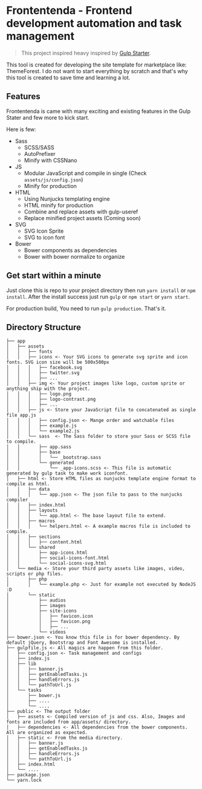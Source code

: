 # Frontentenda - Frontend development automation and task management

> This project inspired heavy inspired by [Gulp Starter](https://github.com/vigetlabs/gulp-starter).

This tool is created for developing the site template for marketplace like: ThemeForest. I do not want to start everything by scratch and that's why this tool is created to save time and learning a lot.

## Features
Frontentenda is came with many exciting and existing features in the Gulp Stater and few more to kick start.

Here is few:

- Sass
	- SCSS/SASS
	- AutoPrefixer
	- Minify with CSSNano
- JS
	- Modular JavaScript and compile in single (Check `assets/js/config.json`)
	- Minify for production
- HTML
	- Using Nunjucks templating engine
	- HTML minify for production
	- Combine and replace assets with gulp-useref
	- Replace minified project assets (Coming soon)
- SVG
	- SVG Icon Sprite
	- SVG to icon font
- Bower
	- Bower components as dependencies
	- Bower with bower normalize to organize

## Get start within a minute
Just clone this is repo to your project directory then run `yarn install` or `npm install`. After the install success just run `gulp` or `npm start` or  `yarn start`.

For production build, You need to run `gulp production`. That's it.

## Directory Structure
```
├── app
│   ├── assets
│   │   ├── fonts
│   │   ├── icons <- Your SVG icons to generate svg sprite and icon fonts. SVG icon size will be 500x500px
│   │   │   ├── facebook.svg
│   │   │   ├── twitter.svg
│   │   │   ├── ...
│   │   ├── img <- Your project images like logo, custom sprite or anything ship with the project.
│   │   │   ├── logo.png
│   │   │   ├── logo-contrast.png
│   │   │   ├── ...
│   │   ├── js <- Store your JavaScript file to concatenated as single file app.js
│   │   │   ├── config.json <- Mange order and watchable files
│   │   │   ├── example.js
│   │   │   └── example2.js
│   │   └── sass  <- The Sass folder to store your Sass or SCSS file to compile.
│   │       ├── app.sass 
│   │       ├── base
│   │       │   └── _bootstrap.sass
│   │       └── generated
│   │           └── _app-icons.scss <- This file is automatic generated by gulp task to make work iconfont.
│   ├── html <- Store HTML files as nunjucks template engine format to compile as html.
│   │   ├── data
│   │   │   └── app.json <- The json file to pass to the nunjucks compiler
│   │   ├── index.html
│   │   ├── layouts
│   │   │   └── app.html <- The base layout file to extend.
│   │   ├── macros
│   │   │   └── helpers.html <- A example macros file is included to compile.
│   │   ├── sections
│   │   │   ├── content.html
│   │   └── shared
│   │       ├── app-icons.html
│   │       ├── social-icons-font.html
│   │       └── social-icons-svg.html
│   └── media <- Store your third party assets like images, video, scripts or php files.
│       ├── php
│       │   └── example.php <- Just for example not executed by NodeJS :D
│       └── static
│           ├── audios
│           ├── images
│           ├── site-icons
│           │   ├── favicon.icon
│           │   ├── favicon.png
│           │   ├── ...
│           └── videos
├── bower.json <- You know this file is for bower dependency. By default jQuery, Bootstrap and Font Awesome is installed.
├── gulpfile.js <- All magics are happen from this folder.
│   ├── config.json <- Task management and configs
│   ├── index.js
│   ├── lib
│   │   ├── banner.js
│   │   ├── getEnabledTasks.js
│   │   ├── handleErrors.js
│   │   └── pathToUrl.js
│   └── tasks
│       ├── bower.js
│       ├── ....
│       └── ....
├── public <- The output folder
│   ├── assets <- Compiled version of js and css. Also, Images and fonts are included from app/assets/ directory.
│   ├── dependencies <- All dependencies from the bower components. All are organized as expected. 
│   ├── static <- From the media directory.
│   │   ├── banner.js
│   │   ├── getEnabledTasks.js
│   │   ├── handleErrors.js
│   │   └── pathToUrl.js
│   ├── index.html
│   └── ....
├── package.json
└── yarn.lock
```